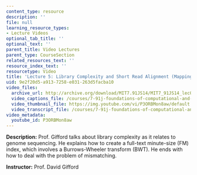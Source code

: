 ```yaml
---
content_type: resource
description: ''
file: null
learning_resource_types:
- Lecture Videos
optional_tab_title: ''
optional_text: ''
parent_title: Video Lectures
parent_type: CourseSection
related_resources_text: ''
resource_index_text: ''
resourcetype: Video
title: 'Lecture 5: Library Complexity and Short Read Alignment (Mapping)'
uid: 9e2f20d5-a913-7258-e031-263d5facba10
video_files:
  archive_url: http://archive.org/download/MIT7.91JS14/MIT7_91JS14_lec05_300k.mp4
  video_captions_file: /courses/7-91j-foundations-of-computational-and-systems-biology-spring-2014/382e69ea17eb525fbb89f4403d5f5ecf_P3ORBMon8aw.vtt
  video_thumbnail_file: https://img.youtube.com/vi/P3ORBMon8aw/default.jpg
  video_transcript_file: /courses/7-91j-foundations-of-computational-and-systems-biology-spring-2014/109dd4dec3d27d8c6cfc16bb39b3c4d2_P3ORBMon8aw.pdf
video_metadata:
  youtube_id: P3ORBMon8aw
---
```


**Description:** Prof. Gifford talks about library complexity as it relates to genome sequencing. He explains how to create a full-text minute-size (FM) index, which involves a Burrows-Wheeler transform (BWT). He ends with how to deal with the problem of mismatching.

**Instructor:** Prof. David Gifford